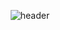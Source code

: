 <div align="center">
  
  ![header](https://capsule-render.vercel.app/api?type=waving&color=auto&height=300&section=header&text=YUNHUI%20JO&fontSize=90&animation=twinkling)
  
</div>

<!--
**YUNH7/YUNH7** is a ✨ _special_ ✨ repository because its `README.md` (this file) appears on your GitHub profile.

Here are some ideas to get you started:

- 🔭 I’m currently working on ...
- 🌱 I’m currently learning ...
- 👯 I’m looking to collaborate on ...
- 🤔 I’m looking for help with ...
- 💬 Ask me about ...
- 📫 How to reach me: ...
- 😄 Pronouns: ...
- ⚡ Fun fact: ...
-->
